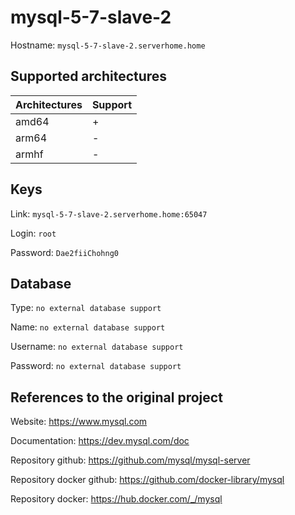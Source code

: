# mysql-5-7-slave-2

Hostname: `mysql-5-7-slave-2.serverhome.home`

## Supported architectures

| Architectures | Support |
| :------------ | :------ |
| amd64         | +       |
| arm64         | -       |
| armhf         | -       |

## Keys

Link: `mysql-5-7-slave-2.serverhome.home:65047`

Login: `root`

Password: `Dae2fiiChohng0`

## Database

Type: `no external database support`

Name: `no external database support`

Username: `no external database support`

Password: `no external database support`

## References to the original project

Website: https://www.mysql.com

Documentation: https://dev.mysql.com/doc

Repository github: https://github.com/mysql/mysql-server

Repository docker github: https://github.com/docker-library/mysql

Repository docker: https://hub.docker.com/_/mysql